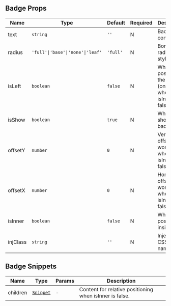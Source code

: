 ## Badge Props

| Name     | Type                             | Default  | Required | Description                                                         |
| -------- | -------------------------------- | -------- | -------- | ------------------------------------------------------------------- |
| text     | `string`                         | `''`     | N        | Badge text content.                                                 |
| radius   | `'full'\|'base'\|'none'\|'leaf'` | `'full'` | N        | Border radius style.                                                |
| isLeft   | `boolean`                        | `false`  | N        | Whether to position on the left (only works when isInner is false). |
| isShow   | `boolean`                        | `true`   | N        | Whether to show the badge.                                          |
| offsetY  | `number`                         | `0`      | N        | Vertical offset (only works when isInner is false).                 |
| offsetX  | `number`                         | `0`      | N        | Horizontal offset (only works when isInner is false).               |
| isInner  | `boolean`                        | `false`  | N        | Whether to position inside.                                         |
| injClass | `string`                         | `''`     | N        | Injected CSS class name.                                            |

## Badge Snippets

| Name     | Type                                                                | Params | Description                                             |
| -------- | ------------------------------------------------------------------- | ------ | ------------------------------------------------------- |
| children | [`Snippet`](https://svelte.dev/docs/svelte/snippet#Typing-snippets) | -      | Content for relative positioning when isInner is false. |
